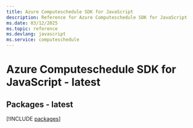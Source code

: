 ```yaml
---
title: Azure Computeschedule SDK for JavaScript
description: Reference for Azure Computeschedule SDK for JavaScript
ms.date: 03/12/2025
ms.topic: reference
ms.devlang: javascript
ms.service: computeschedule
---
```

# Azure Computeschedule SDK for JavaScript - latest
## Packages - latest
[!INCLUDE [packages](computeschedule-index.md)]